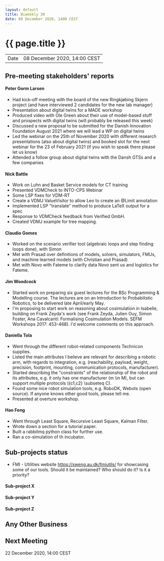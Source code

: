 ```yaml
---
layout: default
title: Biweekly 30
date: 08 December 2020, 1400 CEST
---
```


<script src="https://code.jquery.com/jquery-1.11.1.min.js">
</script>
<script src="/javascripts/edit.js"></script>
<script>setEditButonNm();</script>

# {{ page.title }}

|||
|---|---|
| Date | 08 December 2020, 14:00 CEST |


## Pre-meeting stakeholders' reports

<!-- Please keep in mind that the minutes are publicly available.-->

#### Peter Gorm Larsen
* Had kick-off meeting with the board of the new Ringkjøbing Skjern project (and have interviewed 2 candidates for the new lab manager)
* Presentation about digital twins for a MADE workshop
* Produced video with Ole Green about their use of model-based stuff and prospects with digital twins (will probably be released this week)
* Discussed a new proposal to be submitted for the Danish Innovation Foundation August 2021 where we will lead a WP on digital twins
* Led the webinar on the 25th of November 2020 with different research presentations (also about digital twins) and booked slot for the next webinar for the 23 of February 2021 (if you wish to speak there please let us know)
* Attended a follow group about digital twins with the Dansh GTSs and a few companies

#### Nick Battle
* Work on Luhn and Basket Service models for CT training
* Presented VDMCheck to INTO-CPS Webinar
* Some LSP fixes for VDM-RT
* Create a VDMJ ValueVisitor to allow Leo to create an @Limit annotation
* Implemented LSP "translate" method to produce LaTeX output for a spec
* Response to VDMCheck feedback from Verified GmbH.
* Created VDMJ example for tree mapping.

#### Claudio Gomes
* Worked on the scenario verifier tool (algebraic loops and step finding loops done), with Simon
* Met with Prasad over definitions of models, solvers, simulators, FMUs, and machine learned models (with Christian and Prasad)
* Met with Novo with Fateme to clarify data Novo sent us and logistics for Fateme.

#### Jim Woodcock
* Started work on preparing six guest lectures for the BSc Programming & Modelling course. The lectures are on an Introduction to Probabilistic Robotics, to be delivered late April/early May.
* I'm proposing to start work on reasoning about cosimulation in Isabelle, building on Frank Zeyda's work (see Frank Zeyda, Julien Ouy, Simon Foster, Ana Cavalcanti: Formalising Cosimulation Models. SEFM Workshops 2017: 453-468). I'd welcome comments on this approach.

#### Daniella Tola
* Went through the different robot-related components Technicon supplies.
* Listed the main attributes I believe are relevant for describing a robotic arm, with regards to integration, e.g. (reachability, payload, weight, precision, footprint, mounting, communication protocols, manufacturer). 
* Started describing the "constraints" of the relationship of the robot and its attributes, e.g. it only has one manufacturer (m \in M), but can support multiple protocols ({c1,c2} \subseteq C).
* Found some nice robot simulation tools, e.g. RoboDK, Webots (open source). If anyone knows other good tools, please tell me.
* Presented at overture workshop.
   
#### Hao Feng
* Went through Least Square, Recursive Least Square, Kalman Filter.
* Wrote down a section for a tutorial paper. 
* Built a rabbitmq python class for further use.
* Ran a co-simulation of th incubator. 
   

## Sub-projects status

* FMI - Utilities website https://sweng.au.dk/fmiutils/ for showcasing some of our tools. Should it be maintained? Who should do it? Is it a priority? 

#### Sub-project X

#### Sub-project Y

#### Sub-project Z

##  Any Other Business

Next Meeting
------------

22 December 2020, 14:00 CEST


<div id="edit_page_div"></div>
